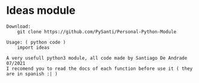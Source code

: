 # Ideas module

    Download:
        git clone https://github.com/PySanti/Personal-Python-Module
    
    Usage: ( python code )
        import ideas
    
    A very usefull python3 module, all code made by Santiago De Andrade 07/2021 
    I recomend you to read the docs of each function before use it ( they are in spanish :| )
